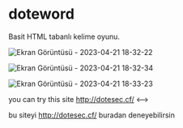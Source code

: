# doteword

Basit HTML tabanlı kelime oyunu.

![Ekran Görüntüsü - 2023-04-21 18-32-22](https://user-images.githubusercontent.com/77579741/233676800-4f5a15c6-2c12-492d-9d7b-f74034deedf7.png)


![Ekran Görüntüsü - 2023-04-21 18-32-34](https://user-images.githubusercontent.com/77579741/233676872-52a0059f-174a-4d35-8ec4-1f990023d519.png)


![Ekran Görüntüsü - 2023-04-21 18-33-23](https://user-images.githubusercontent.com/77579741/233676889-c0278b87-2f0f-4761-897d-560a96f1a0a6.png)


you can try this site http://dotesec.cf/  <-->

bu siteyi http://dotesec.cf/ buradan deneyebilirsin
